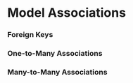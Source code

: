 # Model Associations

### Foreign Keys


### One-to-Many Associations


### Many-to-Many Associations
